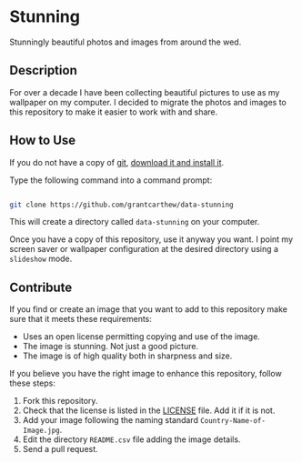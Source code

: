 # Stunning

Stunningly beautiful photos and images from around the wed.

## Description

For over a decade I have been collecting beautiful pictures to use as my wallpaper on my computer. I decided to migrate the photos and images to this repository to make it easier to work with and share.

## How to Use

If you do not have a copy of [git](https://git-scm.com/), [download it and install it](https://git-scm.com/downloads).

Type the following command into a command prompt:

```bash

git clone https://github.com/grantcarthew/data-stunning

```

This will create a directory called `data-stunning` on your computer.

Once you have a copy of this repository, use it anyway you want. I point my screen saver or wallpaper configuration at the desired directory using a `slideshow` mode.

## Contribute

If you find or create an image that you want to add to this repository make sure that it meets these requirements:

* Uses an open license permitting copying and use of the image.
* The image is stunning. Not just a good picture.
* The image is of high quality both in sharpness and size.

If you believe you have the right image to enhance this repository, follow these steps:

1. Fork this repository.
1. Check that the license is listed in the [LICENSE](LICENSE.md) file. Add it if it is not.
1. Add your image following the naming standard `Country-Name-of-Image.jpg`.
1. Edit the directory `README.csv` file adding the image details.
1. Send a pull request.

